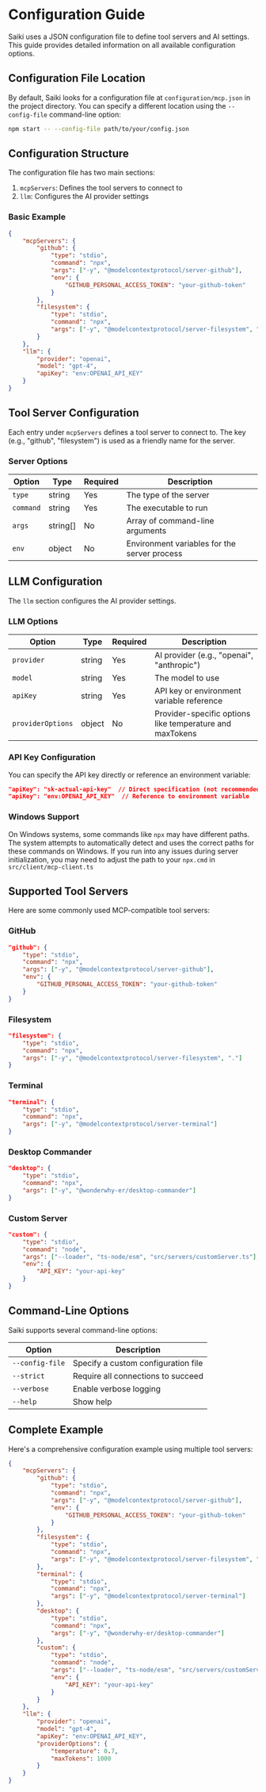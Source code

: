 # Configuration Guide

Saiki uses a JSON configuration file to define tool servers and AI settings. This guide provides detailed information on all available configuration options.

## Configuration File Location

By default, Saiki looks for a configuration file at `configuration/mcp.json` in the project directory. You can specify a different location using the `--config-file` command-line option:

```bash
npm start -- --config-file path/to/your/config.json
```

## Configuration Structure

The configuration file has two main sections:

1. `mcpServers`: Defines the tool servers to connect to
2. `llm`: Configures the AI provider settings

### Basic Example

```json
{
    "mcpServers": {
        "github": {
            "type": "stdio",
            "command": "npx",
            "args": ["-y", "@modelcontextprotocol/server-github"],
            "env": {
                "GITHUB_PERSONAL_ACCESS_TOKEN": "your-github-token"
            }
        },
        "filesystem": {
            "type": "stdio",
            "command": "npx",
            "args": ["-y", "@modelcontextprotocol/server-filesystem", "."]
        }
    },
    "llm": {
        "provider": "openai",
        "model": "gpt-4",
        "apiKey": "env:OPENAI_API_KEY"
    }
}
```

## Tool Server Configuration

Each entry under `mcpServers` defines a tool server to connect to. The key (e.g., "github", "filesystem") is used as a friendly name for the server.

### Server Options

| Option | Type | Required | Description |
|--------|------|----------|-------------|
| `type` | string | Yes | The type of the server |
| `command` | string | Yes | The executable to run |
| `args` | string[] | No | Array of command-line arguments |
| `env` | object | No | Environment variables for the server process |

## LLM Configuration

The `llm` section configures the AI provider settings.

### LLM Options

| Option | Type | Required | Description |
|--------|------|----------|-------------|
| `provider` | string | Yes | AI provider (e.g., "openai", "anthropic") |
| `model` | string | Yes | The model to use |
| `apiKey` | string | Yes | API key or environment variable reference |
| `providerOptions` | object | No | Provider-specific options like temperature and maxTokens |

### API Key Configuration

You can specify the API key directly or reference an environment variable:

```json
"apiKey": "sk-actual-api-key"  // Direct specification (not recommended)
"apiKey": "env:OPENAI_API_KEY"  // Reference to environment variable
```

### Windows Support

On Windows systems, some commands like `npx` may have different paths. The system attempts to automatically detect and uses the correct paths for these commands on Windows. If you run into any issues during server initialization, you may need to adjust the path to your `npx.cmd` in `src/client/mcp-client.ts`

## Supported Tool Servers

Here are some commonly used MCP-compatible tool servers:

### GitHub

```json
"github": {
    "type": "stdio",
    "command": "npx",
    "args": ["-y", "@modelcontextprotocol/server-github"],
    "env": {
        "GITHUB_PERSONAL_ACCESS_TOKEN": "your-github-token"
    }
}
```

### Filesystem

```json
"filesystem": {
    "type": "stdio",
    "command": "npx",
    "args": ["-y", "@modelcontextprotocol/server-filesystem", "."]
}
```

### Terminal

```json
"terminal": {
    "type": "stdio",
    "command": "npx",
    "args": ["-y", "@modelcontextprotocol/server-terminal"]
}
```

### Desktop Commander

```json
"desktop": {
    "type": "stdio",
    "command": "npx",
    "args": ["-y", "@wonderwhy-er/desktop-commander"]
}
```

### Custom Server

```json
"custom": {
    "type": "stdio",
    "command": "node",
    "args": ["--loader", "ts-node/esm", "src/servers/customServer.ts"],
    "env": {
        "API_KEY": "your-api-key"
    }
}
```

## Command-Line Options

Saiki supports several command-line options:

| Option | Description |
|--------|-------------|
| `--config-file` | Specify a custom configuration file |
| `--strict` | Require all connections to succeed |
| `--verbose` | Enable verbose logging |
| `--help` | Show help |

## Complete Example

Here's a comprehensive configuration example using multiple tool servers:

```json
{
    "mcpServers": {
        "github": {
            "type": "stdio",
            "command": "npx",
            "args": ["-y", "@modelcontextprotocol/server-github"],
            "env": {
                "GITHUB_PERSONAL_ACCESS_TOKEN": "your-github-token"
            }
        },
        "filesystem": {
            "type": "stdio",
            "command": "npx",
            "args": ["-y", "@modelcontextprotocol/server-filesystem", "."]
        },
        "terminal": {
            "type": "stdio",
            "command": "npx",
            "args": ["-y", "@modelcontextprotocol/server-terminal"]
        },
        "desktop": {
            "type": "stdio",
            "command": "npx",
            "args": ["-y", "@wonderwhy-er/desktop-commander"]
        },
        "custom": {
            "type": "stdio",
            "command": "node",
            "args": ["--loader", "ts-node/esm", "src/servers/customServer.ts"],
            "env": {
                "API_KEY": "your-api-key"
            }
        }
    },
    "llm": {
        "provider": "openai",
        "model": "gpt-4",
        "apiKey": "env:OPENAI_API_KEY",
        "providerOptions": {
            "temperature": 0.7,
            "maxTokens": 1000
        }
    }
}
``` 